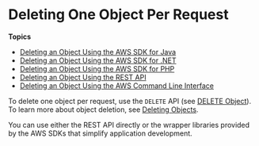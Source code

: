# Deleting One Object Per Request<a name="DeletingOneObject"></a>

**Topics**
+ [Deleting an Object Using the AWS SDK for Java](DeletingOneObjectUsingJava.md)
+ [Deleting an Object Using the AWS SDK for \.NET](DeletingOneObjectUsingNetSDK.md)
+ [Deleting an Object Using the AWS SDK for PHP](DeletingOneObjectUsingPHPSDK.md)
+ [Deleting an Object Using the REST API](DeletingAnObjectsUsingREST.md)
+ [Deleting an Object Using the AWS Command Line Interface](https://docs.aws.amazon.com/cli/latest/reference/s3api/delete-object.html)

To delete one object per request, use the `DELETE` API \(see [DELETE Object](https://docs.aws.amazon.com/AmazonS3/latest/API/RESTObjectDELETE.html)\)\. To learn more about object deletion, see [Deleting Objects](DeletingObjects.md)\. 

You can use either the REST API directly or the wrapper libraries provided by the AWS SDKs that simplify application development\. 